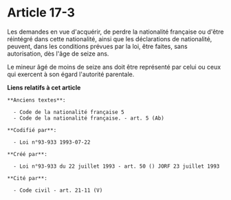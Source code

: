 # Article 17-3

Les demandes en vue d'acquérir, de perdre la nationalité française ou d'être réintégré dans cette nationalité, ainsi que les
déclarations de nationalité, peuvent, dans les conditions prévues par la loi, être faites, sans autorisation, dès l'âge de
seize ans.

Le mineur âgé de moins de seize ans doit être représenté par celui ou ceux qui exercent à son égard l'autorité parentale.

**Liens relatifs à cet article**

	**Anciens textes**:

	  - Code de la nationalité française 5
	  - Code de la nationalité française. - art. 5 (Ab)

	**Codifié par**:

	  - Loi n°93-933 1993-07-22

	**Créé par**:

	  - Loi n°93-933 du 22 juillet 1993 - art. 50 () JORF 23 juillet 1993

	**Cité par**:

	  - Code civil - art. 21-11 (V)
